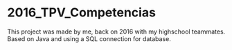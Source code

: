 # 2016_TPV_Competencias
This project was made by me, back on 2016 with my highschool teammates. Based on Java and using a SQL connection for database.

